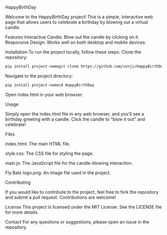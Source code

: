 HappyBirthDay



Welcome to the HappyBirthDay project! This is a simple, interactive web page that allows users to celebrate a birthday by blowing out a virtual candle.

Features
Interactive Candle: Blow out the candle by clicking on it.
Responsive Design: Works well on both desktop and mobile devices.

Installation
To run the project locally, follow these steps:
Clone the repository:

```bash
pip install project-namegit clone https://github.com/svnji/HappyBirthDay.git
```

Navigate to the project directory:

```bash
pip install project-namecd HappyBirthDay
```

Open index.html in your web browser.


Usage


Simply open the index.html file in any web browser, and you'll see a birthday greeting with a candle. Click the candle to "blow it out" and celebrate!

Files

index.html: The main HTML file.

style.css: The CSS file for styling the page.

main.js: The JavaScript file for the candle-blowing interaction.

Fly Bats logo.png: An image file used in the project.

Contributing

If you would like to contribute to the project, feel free to fork the repository and submit a pull request. Contributions are welcome!

License
This project is licensed under the MIT License. See the LICENSE file for more details.

Contact
For any questions or suggestions, please open an issue in the repository.

